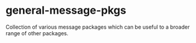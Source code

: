 # general-message-pkgs

Collection of various message packages which can be useful to a broader range of other packages.
